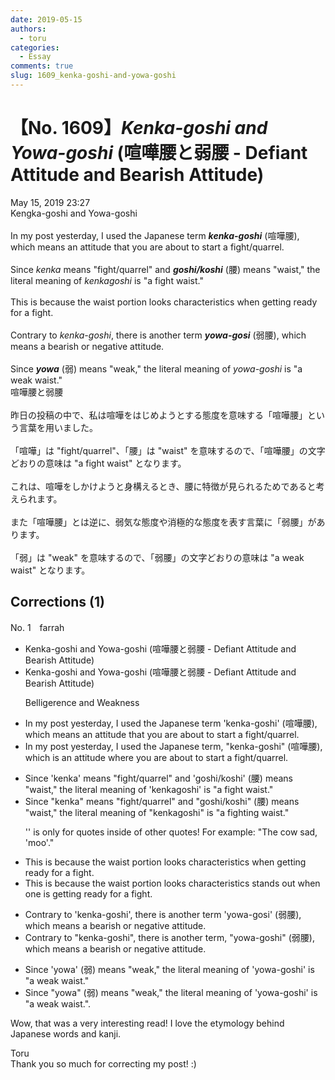 ```yaml
---
date: 2019-05-15
authors:
  - toru
categories:
  - Essay
comments: true
slug: 1609_kenka-goshi-and-yowa-goshi
---
```


# 【No. 1609】<strong><em>Kenka-goshi and Yowa-goshi</strong></em> (喧嘩腰と弱腰 - Defiant Attitude and Bearish Attitude)
<div class="date">May 15, 2019 23:27</div>
<div id="post"><div id="body_show_ori">
Kengka-goshi and Yowa-goshi<br/><br/>In my post yesterday, I used the Japanese term <strong><em>kenka-goshi</em></strong> (喧嘩腰), which means an attitude that you are about to start a fight/quarrel. <br/><br/>Since <em>kenka</em> means "fight/quarrel" and <strong><em>goshi/koshi</em></strong> (腰) means "waist," the literal meaning of <em>kenkagoshi</em> is "a fight waist." <br/><br/>This is because the waist portion looks characteristics when getting ready for a fight.<br/><br/>Contrary to <em>kenka-goshi</em>, there is another term <strong><em>yowa-gosi</em></strong> (弱腰), which means a bearish or negative attitude.<br/><br/>Since <strong><em>yowa</em></strong> (弱) means "weak," the literal meaning of <em>yowa-goshi</em> is "a weak waist."
</div></div>

<!-- more -->

<div id="post_ja"><div id="body_show_mo">
喧嘩腰と弱腰<br/><br/>昨日の投稿の中で、私は喧嘩をはじめようとする態度を意味する「喧嘩腰」という言葉を用いました。<br/><br/>「喧嘩」は "fight/quarrel"、「腰」は "waist" を意味するので、「喧嘩腰」の文字どおりの意味は "a fight waist" となります。<br/><br/>これは、喧嘩をしかけようと身構えるとき、腰に特徴が見られるためであると考えられます。<br/><br/>また「喧嘩腰」とは逆に、弱気な態度や消極的な態度を表す言葉に「弱腰」があります。<br/><br/>「弱」は "weak" を意味するので、「弱腰」の文字どおりの意味は "a weak waist" となります。
</div></div>

## Corrections (1)
<div id="block"><div class="first_name"> No. 1　<span class="just_name">farrah</span></div><div id="block2">
<ul class="correction_field">
<li class="incorrect">Kenka-goshi and Yowa-goshi (喧嘩腰と弱腰 - Defiant Attitude and Bearish Attitude)</li>
<li class="corrected correct">
Kenka-goshi and Yowa-goshi (喧嘩腰と弱腰 - Defiant Attitude and Bearish Attitude)
<p class="correction_comment">Belligerence and Weakness</p>
</li>
</ul>
<ul class="correction_field">
<li class="incorrect">In my post yesterday, I used the Japanese term 'kenka-goshi' (喧嘩腰), which means an attitude that you are about to start a fight/quarrel.</li>
<li class="corrected correct">
In my post yesterday, I used the Japanese term<span class="f_blue">,</span> <span class="f_blue">"</span>kenka-goshi<span class="f_blue">"</span> (喧嘩腰), which<span class="f_blue"> is an</span> attitude <span class="f_blue">where</span> you are about to start a fight/quarrel.
</li>
</ul>
<ul class="correction_field">
<li class="incorrect">Since 'kenka' means "fight/quarrel" and 'goshi/koshi' (腰) means "waist," the literal meaning of 'kenkagoshi' is "a fight waist." </li>
<li class="corrected correct">
Since <span class="f_blue">"</span>kenka<span class="f_blue">"</span> means "fight/quarrel" and <span class="f_blue">"</span>goshi/koshi<span class="f_blue">"</span> (腰) means "waist," the literal meaning of <span class="f_blue">"</span>kenkagoshi<span class="f_blue">"</span> is "a fight<span class="f_blue">ing</span> waist." 
<p class="correction_comment">'' is only for quotes inside of other quotes! For example: "The cow sad, 'moo'."</p>
</li>
</ul>
<ul class="correction_field">
<li class="incorrect">This is because the waist portion looks characteristics when getting ready for a fight.</li>
<li class="corrected correct">
This is because the waist portion <span class="sline">looks characteristics</span><span class="f_red"> </span><span class="f_blue">stands out </span>when <span class="f_blue">one is </span>getting ready for a fight.
</li>
</ul>
<ul class="correction_field">
<li class="incorrect">Contrary to 'kenka-goshi', there is another term 'yowa-gosi' (弱腰), which means a bearish or negative attitude.</li>
<li class="corrected correct">
Contrary to <span class="f_blue">"</span>kenka-goshi<span class="f_blue">"</span>, there is another term<span class="f_blue">, "</span>yowa-gos<span class="f_blue">h</span>i" (弱腰), which means a bearish or negative attitude.
</li>
</ul>
<ul class="correction_field">
<li class="incorrect">Since 'yowa' (弱) means "weak," the literal meaning of 'yowa-goshi' is "a weak waist."</li>
<li class="corrected correct">
Since <span class="f_blue">"</span>yowa<span class="f_blue">" </span>(弱) means "weak," the literal meaning of 'yowa-goshi' is "a weak waist<span class="sline"><span class="f_red">.</span></span>"<span class="f_blue">.</span>
</li>
</ul>
<p class="comment_small">
 Wow, that was a very interesting read! I love the etymology behind Japanese words and kanji.
</p>

</div><div class="name"><span class="just_name">Toru</span><br>
Thank you so much for correcting my post! :)
</div>
</div>
